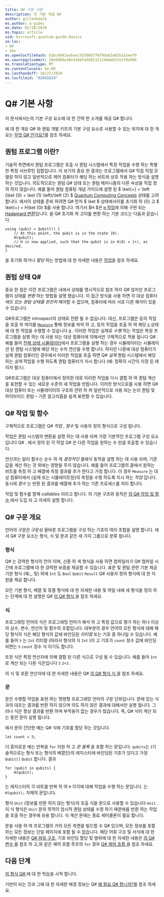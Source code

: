 ```yaml
---
title: Q# 기본 사항
description: 의 기본 개념 Q#
author: gillenhaalb
ms.author: a-gibec
ms.date: 02/28/2020
ms.topic: article
uid: microsoft.quantum.guide.basics
no-loc:
- Q#
- $$v
ms.openlocfilehash: b3bc0841eabeac5d3968776f9dab3a02b1a1eef9
ms.sourcegitcommit: 29e0d88a30e4166fa580132124b0eb57e1f0e986
ms.translationtype: MT
ms.contentlocale: ko-KR
ms.lasthandoff: 10/27/2020
ms.locfileid: "92691629"
---
```

# <a name="no-locq-basics"></a>Q# 기본 사항

이 문서에서는의 기본 구성 요소에 대 한 간략 한 소개를 제공 Q# 합니다.

에 대 한 개요 Q# 와 퀀텀 개발 키트의 기본 구성 요소로 사용할 수 있는 위치에 대 한 개요는 [무엇 Q# 인가요?](xref:microsoft.quantum.overview.q-sharp)를 참조 하세요. 

## <a name="what-is-a-quantum-program"></a>퀀텀 프로그램 이란?

기술적 측면에서 퀀텀 프로그램은 호출 시 퀀텀 시스템에서 특정 작업을 수행 하는 특별 한 특정 서브루틴 집합입니다.
이 보기의 중요 한 결과는 프로그램에서 Q# 직접 직접 모델링 하지 않고 일반적으로 제어 컴퓨터가 해당 하는 비트와 상호 작용 하는 방식을 설명 하는 것입니다.
의도적으로는 퀀텀 Q# 상태 또는 퀀텀 메커니즘의 다른 속성을 직접 정의 하지 않습니다.
예를 들어 퀀텀 컴퓨팅 개념 가이드에 설명 된 $ \ket{+} = \left (\ket {0} + \ket {1} \left)/\left {2} $ [Quantum Computing Concepts](xref:microsoft.quantum.concepts.intro) 상태를 고려 합니다.
에서이 상태를 준비 하려면 Q# 먼저 $ \ket $ 상태에서이를 초기화 하 {0} 고 $ \ket{+} = H\ket {0} $를 사용 합니다. 여기서 $H $은 [ `H` 작업](xref:Microsoft.Quantum.Intrinsic.H)에 의해 구현 되는 [Hadamard 변환](xref:microsoft.quantum.glossary#hadamard)입니다. 을 Q# 초기화 하 고이를 변환 하는 기본 코드는 다음과 같습니다.

```qsharp
using (qubit = Qubit()) {
    // At this point, the qubit is in the state |0⟩.
    H(qubit);
    // H is now applied, such that the qubit is in H|0⟩ = |+⟩, as desired.
}
```
을 초기화 하거나 *할당* 하는 방법에 대 한 자세한 내용은 [작업](xref:microsoft.quantum.guide.qubits)을 참조 하세요.

## <a name="quantum-states-in-no-locq"></a>퀀텀 상태 Q#

중요 한 점은 이전 프로그램은 내에서 상태를 명시적으로 참조 하지 Q# 않지만 프로그램이 상태를 *변환* 하는 방법을 설명 했습니다.
이 접근 방식을 사용 하면 각 대상 컴퓨터 *에도 있는 퀀텀 상태를 완전히* 제어할 수 없으며, 컴퓨터에 따라 서로 다른 해석이 있을 수 있습니다. 

Q#프로그램은 introspect의 상태로 전환 될 수 없습니다.
대신, 프로그램은 등의 작업을 호출 하 여이를 [`Measure`](xref:Microsoft.Quantum.Intrinsic.Measure) 통해 정보를 파악 하 고, 등의 작업을 호출 하 여 해당 [`X`](xref:Microsoft.Quantum.Intrinsic.X) 상태에 대 한 작업을 수행할 수 있습니다 [`H`](xref:Microsoft.Quantum.Intrinsic.H) .
이러한 작업은 실제로 *수행* 하는 작업은 특정 프로그램을 실행 하는 데 사용 되는 대상 컴퓨터에 의해서만 구체적으로 적용 됩니다 Q# .
예를 들어 [전체 상태 시뮬레이터](xref:microsoft.quantum.machines.full-state-simulator)에서 프로그램을 실행 하는 경우 시뮬레이터는 시뮬레이션 된 퀀텀 시스템에 해당 하는 수치 연산을 수행 합니다.
하지만 나중에 대상 컴퓨터가 실제 퀀텀 컴퓨터인 경우에서 이러한 작업을 호출 하면 Q# *실제* 퀀텀 시스템에서 해당 하는 *실제* 작업을 수행 하도록 퀀텀 컴퓨터가 지시 합니다 (예: 정확히 시간이 지정 된 레이저 펄스).

Q#프로그램은 대상 컴퓨터에서 정의한 대로 이러한 작업을 다시 결합 하 여 퀀텀 계산을 표현할 수 있는 새로운 수준의 새 작업을 만듭니다.
이러한 방식으로를 사용 하면 Q# 대상 컴퓨터 또는 시뮬레이터의 구조와 관련 하 여 일반적으로 사용 되는 논리 퀀텀 및 하이브리드 퀀텀 – 기존 알고리즘을 쉽게 표현할 수 있습니다.

## <a name="no-locq-operations-and-functions"></a>Q# 작업 및 함수

구체적으로 프로그램은 Q# *작업* , *함수* 및 사용자 정의 형식으로 구성 됩니다. 

작업은 퀀텀 시스템의 변환을 설명 하는 데 사용 되며 가장 기본적인 프로그램 구성 요소입니다 Q# . 에서 정의 된 각 작업 Q# 은 다른 작업을 원하는 수 만큼 호출할 수 있습니다.

연산과는 달리 함수는 순수 하 게 *결정적인* 클래식 동작을 설명 하는 데 사용 되며, 기존 값을 계산 하는 것 외에는 영향을 주지 않습니다. 예를 들어 프로그램의 끝에서 원하는 비트를 측정 하 고 배열에 측정 결과를 추가 한다고 가정 합니다.
이 경우 `Measure` 는 대상 컴퓨터에서 (실제 또는 시뮬레이트된)의 측정을 수행 하도록 지시 하는 *작업* 입니다. 동시에 *함수* 는 반환 된 결과를 배열에 추가 하는 기존 프로세스를 처리 합니다.

작업 및 함수를 함께 *callables* 이라고 합니다. 의 기본 구조와 동작은 [의 Q# 작업 및 함수 ](xref:microsoft.quantum.guide.operationsfunctions)에서 도입 되 고 자세히 설명 합니다.


## <a name="no-locq-syntax-overview"></a>Q# 구문 개요

언어의 구문은 구문상 올바른 프로그램을 구성 하는 기호의 여러 조합을 설명 합니다.
에서 Q# 구문 요소는 형식, 식 및 문과 같은 세 가지 그룹으로 분류 됩니다.

### <a name="types"></a>형식
Q# 는 강력한 형식의 언어 이며, 신중 하 게 형식을 사용 하면 컴파일러가 Q# 컴파일 시간에 프로그램에 대 한 강력한 보증을 제공할 수 있습니다.
표준 및 퀀텀 관련 기본 제공 기본 형식 (예:,, 및) 외에 `Int` 도 `Bool` `Qubit` `Result` Q# 사용자 정의 형식에 대 한 지원을 제공 합니다.

모든 기본 형식, 배열 및 튜플 형식에 대 한 자세한 내용 및 파일 내에 새 형식을 정의 하는 단계에 대 한 설명은 Q# [의 Q# 형식 ](xref:microsoft.quantum.guide.types)을 참조 하세요.

### <a name="expressions"></a>식
프로그래밍 언어의 식은 프로그래밍 언어가 해석 하 고 특정 값으로 평가 하는 하나 이상의 상수, 변수, 연산자 및 함수의 조합입니다.
대부분의 경우 언어의 모든 형식에 대해 해당 형식의 식은 해당 형식의 값에 바인딩된 *리터럴* 또는 기호 중 하나일 수 있습니다.
예를 들어 `5` 는 `Int` 리터럴 (따라서 형식의 식 `Int` )이 고 기호가 `count` 정수 값에 바인딩되면는 `5` `count` 정수 식 이기도 합니다.

또한 식은 특정 연산자에 의해 결합 된 다른 식으로 구성 될 수 있습니다.
예를 들어 `Int` 로 계산 되는 다른 식은입니다 `5` `2+3` .

의 식 및 호환 연산자에 대 한 자세한 내용은 Q# [의 Q# 형식 식 ](xref:microsoft.quantum.guide.expressions)을 참조 하세요. 

### <a name="statements"></a>문 
문은 수행할 작업을 표현 하는 명령형 프로그래밍 언어의 구문 단위입니다. 문에 있는 식과의 대조는 결과를 반환 하지 않으며 의도 하지 않은 결과에 대해서만 실행 됩니다. 그러나 식은 항상 결과를 반환 하며 부작용이 없는 경우가 많습니다. 즉, Q# 식이 계산 되는 동안 문이 실행 됩니다.

에서 문의 간단한 예는 Q# 식에 기호를 할당 하는 것입니다.
```qsharp
let count = 5;
```

더 흥미로운 예는 반복을 `for` 지원 하 고 *문 블록* 을 포함 하는 문입니다.
`qubits`는 (기술적으로는 형식 또는 형식의 배열인)의 레지스터에 바인딩된 기호가 있다고 가정 `Qubit[]` `Qubit` 합니다. 결과
```qsharp
for (qubit in qubits) {
    H(qubit);
}
```
는 레지스터의 각 비트를 반복 하 여 `H` 각각에 대해 작업을 수행 하는 문입니다. 는 `H(qubit);` 자체의 문입니다.

형식 `Unit` (정보를 반환 하지 않는 형식)의 호출 식을 문으로 사용할 수 있습니다 `Unit` .
이 식 형식은 `Unit` 문의 목적이 암시적 퀀텀 상태를 수정 하기 때문에를 반환 하는 작업을 호출 하는 경우에 유용 합니다.
식 계산 문에는 종료 세미콜론이 필요 합니다.

문을 사용 하 여 프로그램의 거의 모든 측면을 빌드할 수 Q# 있으며, 모든 정보를 포함 하는 모든 정보는 단일 페이지에 포함 될 수 없습니다.
해당 어휘 구조 및 서식에 대 한 자세한 내용은 [ Q# 파일 구조](xref:microsoft.quantum.guide.filestructure), 기호 바인딩 할당 및 범위에 대 한 자세한 내용은 [의 Q# 변수 ](xref:microsoft.quantum.guide.variables)를 참조 하 고,와 같은 제어 흐름 루프의 `for` 경우 [ Q# 제어 흐름 ](xref:microsoft.quantum.guide.controlflow)을 참조 하세요.

## <a name="next-steps"></a>다음 단계

[의 형식 Q# ](xref:microsoft.quantum.guide.types)에 대 한 학습을 시작 합니다.

기반이 되는 것과 그에 대 한 자세한 배경 정보는 Q# [왜 필요 Q# 합니까?](https://devblogs.microsoft.com/qsharp/why-do-we-need-q/)를 참조 하세요.
